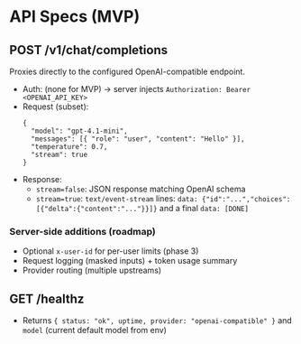 # API Specs (MVP)

## POST /v1/chat/completions
Proxies directly to the configured OpenAI-compatible endpoint.
- Auth: (none for MVP) → server injects `Authorization: Bearer <OPENAI_API_KEY>`
- Request (subset):
  ```jsonc
  {
    "model": "gpt-4.1-mini",
    "messages": [{ "role": "user", "content": "Hello" }],
    "temperature": 0.7,
    "stream": true
  }
  ```
- Response:
  - `stream=false`: JSON response matching OpenAI schema
  - `stream=true`: `text/event-stream` lines: `data: {"id":"...","choices":[{"delta":{"content":"..."}}]}` and a final `data: [DONE]`

### Server-side additions (roadmap)
- Optional `x-user-id` for per-user limits (phase 3)
- Request logging (masked inputs) + token usage summary
- Provider routing (multiple upstreams)

## GET /healthz
- Returns `{ status: "ok", uptime, provider: "openai-compatible" }` and `model` (current default model from env)
